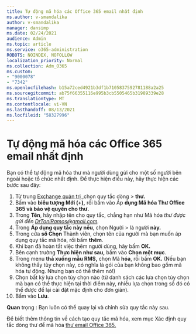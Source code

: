 ```yaml
---
title: Tự động mã hóa các Office 365 email nhất định
ms.author: v-smandalika
author: v-smandalika
manager: dansimp
ms.date: 02/24/2021
audience: Admin
ms.topic: article
ms.service: o365-administration
ROBOTS: NOINDEX, NOFOLLOW
localization_priority: Normal
ms.collection: Adm_O365
ms.custom:
- "9000078"
- "7342"
ms.openlocfilehash: b15a72ced4921b3df1b7105837592781188a2a25
ms.sourcegitcommit: ab75f66355116e995b3cb5505465b31989339e28
ms.translationtype: MT
ms.contentlocale: vi-VN
ms.lasthandoff: 08/13/2021
ms.locfileid: "58327996"
---
```

# <a name="automatically-encrypt-certain-office-365-email-messages"></a>Tự động mã hóa các Office 365 email nhất định

Bạn có thể tự động mã hóa thư mà người dùng gửi cho một số người bên ngoài hoặc tổ chức nhất định. Để thực hiện điều này, hãy thực hiện các bước sau đây:

1. Từ trung [Exchange quản trị ,](https://outlook.office365.com/ecp/)chọn quy tắc dòng > **thư.** 
2. Bấm vào **biểu tượng Mới (+),** rồi bấm vào Áp **dụng Mã hóa Thư Office 365 và bảo vệ quyền cho thư.**
3. Trong **Tên**, hãy nhập tên cho quy tắc, chẳng hạn như Mã hóa *thư được gửi đến DrToniRamos@gmail.com.*
4. Trong **Áp dụng quy tắc này nếu**, chọn Người > là người **này.** 
5. Trong cửa **sổ Chọn** Thành viên, chọn tên của người mà bạn muốn áp dụng quy tắc mã hóa, rồi bấm **thêm**. 
6. Khi bạn đã hoàn tất việc thêm người dùng, hãy bấm **OK.**
7. Bên cạnh trường **Thực hiện như sau,** bấm vào **Chọn một mục**. 
8. Trong menu **thả xuống mẫu RMS,** chọn Mã **hóa**, rồi bấm **OK.** (Nếu bạn không thấy tùy chọn này, có nghĩa là gói của bạn không bao gồm mã hóa tự động. Nhưng bạn có thể thêm nó!)
9. Chọn bất kỳ lựa chọn tùy chọn nào (từ danh sách các lựa chọn tùy chọn mà bạn có thể thực hiện tại thời điểm này, nhiều lựa chọn trong số đó có thể được để lại cài đặt mặc định cho đơn giản).
10. Bấm vào **Lưu**.

**Quan** trọng : Bạn luôn có thể quay lại và chỉnh sửa quy tắc này sau.

Để biết thêm thông tin về cách tạo quy tắc mã hóa, xem mục Xác định quy tắc dòng thư để mã hóa [thư email Office 365.](https://docs.microsoft.com/microsoft-365/compliance/define-mail-flow-rules-to-encrypt-email)


